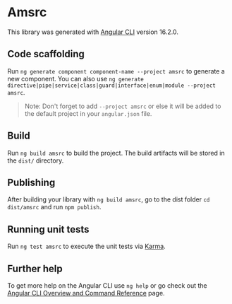 # Amsrc

This library was generated with [Angular CLI](https://github.com/angular/angular-cli) version 16.2.0.

## Code scaffolding

Run `ng generate component component-name --project amsrc` to generate a new component. You can also use `ng generate directive|pipe|service|class|guard|interface|enum|module --project amsrc`.
> Note: Don't forget to add `--project amsrc` or else it will be added to the default project in your `angular.json` file. 

## Build

Run `ng build amsrc` to build the project. The build artifacts will be stored in the `dist/` directory.

## Publishing

After building your library with `ng build amsrc`, go to the dist folder `cd dist/amsrc` and run `npm publish`.

## Running unit tests

Run `ng test amsrc` to execute the unit tests via [Karma](https://karma-runner.github.io).

## Further help

To get more help on the Angular CLI use `ng help` or go check out the [Angular CLI Overview and Command Reference](https://angular.io/cli) page.
